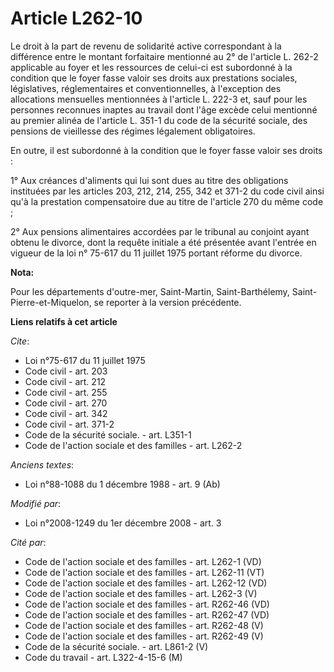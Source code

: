# Article L262-10

Le droit à la part de revenu de solidarité active correspondant à la différence entre le montant forfaitaire mentionné au 2°
de l'article L. 262-2 applicable au foyer et les ressources de celui-ci est subordonné à la condition que le foyer fasse
valoir ses droits aux prestations sociales, législatives, réglementaires et conventionnelles, à l'exception des allocations
mensuelles mentionnées à l'article L. 222-3 et, sauf pour les personnes reconnues inaptes au travail dont l'âge excède celui
mentionné au premier alinéa de l'article L. 351-1 du code de la sécurité sociale, des pensions de vieillesse des régimes
légalement obligatoires. 

En outre, il est subordonné à la condition que le foyer fasse valoir ses droits : 

1° Aux créances d'aliments qui lui sont dues au titre des obligations instituées par les articles 203, 212, 214, 255, 
342 et 371-2 du code civil ainsi qu'à la prestation compensatoire due au titre de l'article 270 du même code ; 

2° Aux pensions alimentaires accordées par le tribunal au conjoint ayant obtenu le divorce, dont la requête initiale a été
présentée avant l'entrée en vigueur de la loi n° 75-617 du 11 juillet 1975 portant réforme du divorce.

**Nota:**

Pour les départements d'outre-mer, Saint-Martin, Saint-Barthélemy, Saint-Pierre-et-Miquelon, se reporter à la version
précédente.

**Liens relatifs à cet article**

_Cite_:

  - Loi n°75-617 du 11 juillet 1975
  - Code civil - art. 203
  - Code civil - art. 212
  - Code civil - art. 255
  - Code civil - art. 270
  - Code civil - art. 342
  - Code civil - art. 371-2
  - Code de la sécurité sociale. - art. L351-1
  - Code de l'action sociale et des familles - art. L262-2

_Anciens textes_:

  - Loi n°88-1088 du 1 décembre 1988 - art. 9 (Ab)

_Modifié par_:

  - Loi n°2008-1249 du 1er décembre 2008 - art. 3

_Cité par_:

  - Code de l'action sociale et des familles - art. L262-1 (VD)
  - Code de l'action sociale et des familles - art. L262-11 (VT)
  - Code de l'action sociale et des familles - art. L262-12 (VD)
  - Code de l'action sociale et des familles - art. L262-3 (V)
  - Code de l'action sociale et des familles - art. R262-46 (VD)
  - Code de l'action sociale et des familles - art. R262-47 (VD)
  - Code de l'action sociale et des familles - art. R262-48 (V)
  - Code de l'action sociale et des familles - art. R262-49 (V)
  - Code de la sécurité sociale. - art. L861-2 (V)
  - Code du travail - art. L322-4-15-6 (M)
